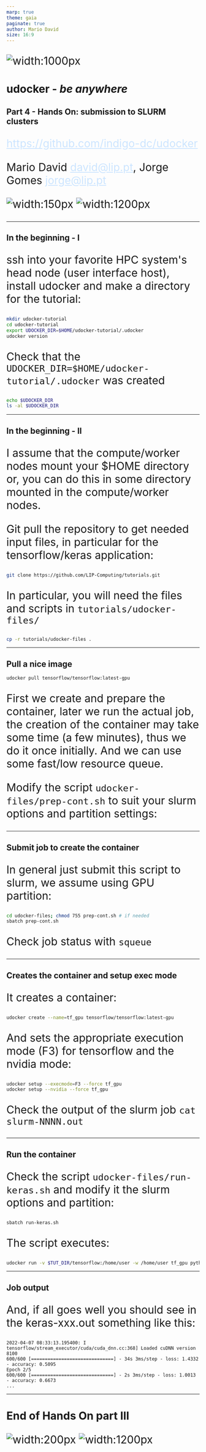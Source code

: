 ```yaml
---
marp: true
theme: gaia
paginate: true
author: Mario David
size: 16:9
---
```


<style>
    section{
        background: #29303B;
        color: white;
    }
    a:link {
        color: #CCE5FF;
        background-color: transparent;
        text-decoration: underline;
    }
    a:visited {
        color: #CCE5FF;
        background-color: transparent;
        text-decoration: underline;
    }
    ul {
        font-size: 28px;
    }
    p {
        font-size: 28px;
    }
    table {
        font-size: 22px;
    }

</style>

<!-- _class: lead -->

![width:1000px](imgs/udocker-project-logos.png)

# udocker - *be anywhere*

## Part 4 - Hands On: submission to SLURM clusters

<https://github.com/indigo-dc/udocker>

Mario David <david@lip.pt>, Jorge Gomes <jorge@lip.pt>

![width:150px](imgs/lip-udocker-logos.png)
![width:1200px](imgs/funding-by-log.png)

---

## In the beginning - I

ssh into your favorite HPC system's head node (user interface host), install udocker and make a directory for the tutorial:

```bash
mkdir udocker-tutorial
cd udocker-tutorial
export UDOCKER_DIR=$HOME/udocker-tutorial/.udocker
udocker version
```

Check that the `UDOCKER_DIR=$HOME/udocker-tutorial/.udocker` was created

```bash
echo $UDOCKER_DIR
ls -al $UDOCKER_DIR
```

---

## In the beginning - II

I assume that the compute/worker nodes mount your $HOME directory or, you can do this in some directory mounted in the compute/worker nodes.

Git pull the repository to get needed input files, in particular for the tensorflow/keras application:

```bash
git clone https://github.com/LIP-Computing/tutorials.git
```

In particular, you will need the files and scripts in `tutorials/udocker-files/`

```bash
cp -r tutorials/udocker-files .
```

---

## Pull a nice image

```bash
udocker pull tensorflow/tensorflow:latest-gpu
```

First we create and prepare the container, later we run the actual job, the creation of the container may take some time (a few minutes), thus we do it once initially. And we can use some fast/low resource queue.

Modify the script `udocker-files/prep-cont.sh` to suit your slurm options and partition settings:

---

## Submit job to create the container

In general just submit this script to slurm, we assume using GPU partition:

```bash
cd udocker-files; chmod 755 prep-cont.sh # if needed
sbatch prep-cont.sh
```

Check job status with `squeue`

---

## Creates the container and setup exec mode

It creates a container:

```bash
udocker create --name=tf_gpu tensorflow/tensorflow:latest-gpu
```

And sets the appropriate execution mode (F3) for tensorflow and the nvidia mode:

```bash
udocker setup --execmode=F3 --force tf_gpu
udocker setup --nvidia --force tf_gpu
```

Check the output of the slurm job `cat slurm-NNNN.out`

---

## Run the container

Check the script `udocker-files/run-keras.sh` and modify it the slurm options and partition:

```bash
sbatch run-keras.sh
```

The script executes:

```bash
udocker run -v $TUT_DIR/tensorflow:/home/user -w /home/user tf_gpu python3 keras_example_small.py
```

---

## Job output

And, if all goes well you should see in the keras-xxx.out something like this:

```text
2022-04-07 08:33:13.195400: I tensorflow/stream_executor/cuda/cuda_dnn.cc:368] Loaded cuDNN version 8100
600/600 [==============================] - 34s 3ms/step - loss: 1.4332 - accuracy: 0.5095
Epoch 2/5
600/600 [==============================] - 2s 3ms/step - loss: 1.0013 - accuracy: 0.6673
...
```

---

<!-- _class: lead -->

# End of Hands On part III

![width:200px](imgs/lip-udocker-logos.png)
![width:1200px](imgs/funding-by-log.png)
